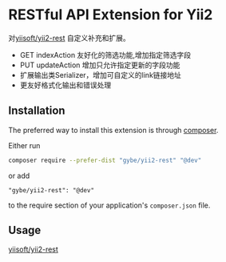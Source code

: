 RESTful API Extension for Yii2
==========================

对[yiisoft/yii2-rest](https://www.yiiframework.com/doc/guide/2.0/en/rest-quick-start) 自定义补充和扩展。

- GET indexAction 友好化的筛选功能,增加指定筛选字段 
- PUT updateAction 增加只允许指定更新的字段功能
- 扩展输出类Serializer，增加可自定义的link链接地址
- 更友好格式化输出和错误处理

Installation
------------

The preferred way to install this extension is through [composer](http://getcomposer.org/download/).

Either run

```bash
composer require --prefer-dist "gybe/yii2-rest" "@dev"
```

or add

```
"gybe/yii2-rest": "@dev"
```

to the require section of your application's `composer.json` file.

Usage
-----
[yiisoft/yii2-rest](https://www.yiiframework.com/doc/guide/2.0/en/rest-quick-start)

